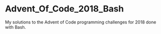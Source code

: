 # Advent_Of_Code_2018_Bash
My solutions to the Advent of Code programming challenges for 2018 done with Bash.
